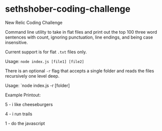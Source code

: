 # sethshober-coding-challenge
New Relic Coding Challenge

Command line utility to take in flat files and print out the top 100 three word sentences with count, ignoring punctuation, line endings, and being case insensitive.

Current support is for flat `.txt` files only.

Usage: `node index.js [file1] [file2]`

There is an optional `-r` flag that accepts a single folder and reads the files recursively one level deep.

Usage: `node index.js -r [folder]

Example Printout:

5 - i like cheeseburgers

4 - i run trails

1 - do the javascript